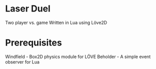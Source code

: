 # Laser Duel

Two player vs. game
Written in Lua using Löve2D

# Prerequisites

Windfield - Box2D physics module for LÖVE
Beholder - A simple event observer for Lua